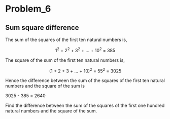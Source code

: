 # Problem_6
## Sum square difference
The sum of the squares of the first ten natural numbers is,
<p align='center'>
  1<sup>2</sup> + 2<sup>2</sup> + 3<sup>2</sup> + ... + 10<sup>2</sup> = 385
</p>
The square of the sum of the first ten natural numbers is,
<p align='center'>
  (1 + 2 + 3 + ... + 10)<sup>2</sup> = 55<sup>2</sup> = 3025
</p>
Hence the difference between the sum of the squares of the first ten natural numbers and the square of the sum is
<p>
  3025 - 385 = 2640
</p>
Find the difference between the sum of the squares of the first one hundred natural numbers and the square of the sum.
